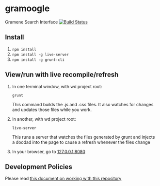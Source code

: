 # gramoogle
Gramene Search Interface
[![Build Status](https://travis-ci.org/warelab/gramoogle.svg?branch=master)](https://travis-ci.org/warelab/gramoogle)

## Install
1. `npm install`
2. `npm install -g live-server`
3. `npm install -g grunt-cli`

## View/run with live recompile/refresh
1. In one terminal window, with wd project root:

    `grunt`

   This command builds the .js and .css files. It also watches for changes and updates those files while you work.
2. In another, with wd project root:
 
    `live-server`

   This runs a server that watches the files generated by grunt and injects a doodad into the page to cause a refresh whenever the files change
   
3. In your browser, go to [127.0.0.1:8080](http://127.0.0.1:8080)

## Development Policies
Please read [this document on working with this repository](DEVELOPMENT.md)
